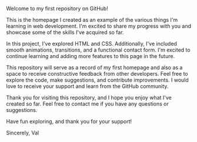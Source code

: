 
Welcome to my first repository on GitHub!

This is the homepage I created as an example of the various things I'm learning in web development. I'm excited to share my progress with you and showcase some of the skills I've acquired so far.

In this project, I've explored HTML and CSS. Additionally, I've included smooth animations, transitions, and a functional contact form. I'm excited to continue learning and adding more features to this page in the future.

This repository will serve as a record of my first homepage and also as a space to receive constructive feedback from other developers. Feel free to explore the code, make suggestions, and contribute improvements. I would love to receive your support and learn from the GitHub community.

Thank you for visiting this repository, and I hope you enjoy what I've created so far. Feel free to contact me if you have any questions or suggestions.

Have fun exploring, and thank you for your support!

Sincerely,
Val
